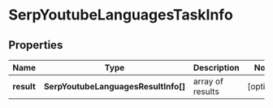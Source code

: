# SerpYoutubeLanguagesTaskInfo

## Properties

| Name | Type | Description | Notes |
|------------ | ------------- | ------------- | -------------|
**result** | **SerpYoutubeLanguagesResultInfo[]** | array of results |[optional]|